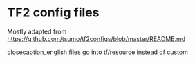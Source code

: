 # TF2 config files
Mostly adapted from https://github.com/tsumo/tf2configs/blob/master/README.md

closecaption_english files go into tf/resource instead of custom
